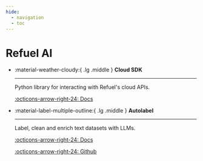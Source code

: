 ```yaml
---
hide:
  - navigation
  - toc
---
```


# Refuel AI

<div class="grid cards" markdown>

-   :material-weather-cloudy:{ .lg .middle } __Cloud SDK__

    ---

    Python library for interacting with Refuel's cloud APIs.

    [:octicons-arrow-right-24: Docs](python-sdk.md)

-   :material-label-multiple-outline:{ .lg .middle } __Autolabel__

    ---

    Label, clean and enrich text datasets with LLMs.

    [:octicons-arrow-right-24: Docs](autolabel/introduction.md)


    [:octicons-arrow-right-24: Github](https://github.com/refuel-ai/autolabel)

</div>
